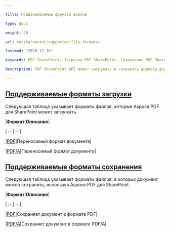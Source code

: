 ```yaml
---

title: Поддерживаемые форматы файлов

type: docs

weight: 20

url: ru/sharepoint/supported-file-formats/

lastmod: "2020-12-16"

keywords: PDF SharePoint, Загрузка PDF SharePoint, Сохранение PDF SharePoint

description: PDF SharePoint API может загружать и сохранять форматы файлов, включая PDF и PDF/A.

---
```


## <ins>**Поддерживаемые форматы загрузки**

Следующая таблица указывает форматы файлов, которые Aspose.PDF для SharePoint может загружать.



|**Формат**|**Описание**|

| :- | :- |

|[PDF](https://docs.fileformat.com/pdf/)|Переносимый формат документа|

|[PDF/A](https://docs.fileformat.com/pdf/a/)|Переносимый формат документа|

## <ins>**Поддерживаемые форматы сохранения**

Следующая таблица указывает форматы файлов, в которых документ можно сохранить, используя Aspose.PDF для SharePoint. 



|**Формат**|**Описание**|

| :- | :- |

|[PDF](https://docs.fileformat.com/pdf/)|Сохраняет документ в формате PDF|

|[PDF/A](https://docs.fileformat.com/pdf/a/)|Сохраняет документ в формате PDF/A|
